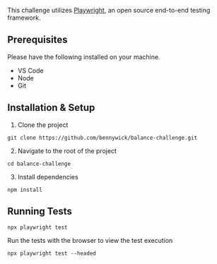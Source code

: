 This challenge utilizes [Playwright](https://playwright.dev/), an open source end-to-end testing framework.

## Prerequisites

Please have the following installed on your machine.

-   VS Code
-   Node
-   Git

## Installation & Setup

1. Clone the project

```
git clone https://github.com/bennywick/balance-challenge.git
```

2. Navigate to the root of the project

```
cd balance-challenge
```

3. Install dependencies

```
npm install
```

## Running Tests

```
npx playwright test
```


Run the tests with the browser to view the test execution
```
npx playwright test --headed
```
